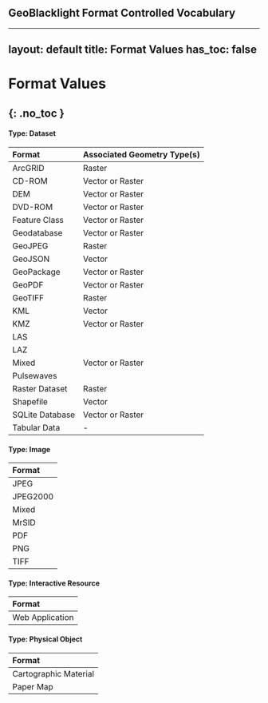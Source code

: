 ## GeoBlacklight Format Controlled Vocabulary

---
layout: default
title: Format Values
has_toc: false
---
# Format Values
{: .no_toc }
----------

#### Type: Dataset
| Format | Associated Geometry Type(s) |
|:----------------------------|:-------------|
|ArcGRID		|Raster				|
|CD-ROM			|Vector or Raster	|
|DEM			|Vector or Raster	|
|DVD-ROM		|Vector or Raster	|
|Feature Class	|Vector or Raster	|
|Geodatabase	|Vector or Raster	|
|GeoJPEG		|Raster				|
|GeoJSON		|Vector				|
|GeoPackage |Vector or Raster	|
|GeoPDF			|Vector or Raster	|
|GeoTIFF		|Raster				|
|KML			|Vector				|
|KMZ			|Vector or Raster	|
|LAS			|					|
|LAZ			|					|
|Mixed			|Vector or Raster	|
|Pulsewaves		|					|
|Raster Dataset	|Raster				|
|Shapefile		|Vector				|
|SQLite Database|Vector or Raster	|
|Tabular Data	|-					|

#### Type: Image

| Format |
|:----------------------------|
|JPEG			|
|JPEG2000		|
|Mixed			|
|MrSID			|
|PDF			|
|PNG			|
|TIFF			|


#### Type: Interactive Resource
| Format |
|:----------------------------|
|Web Application|

#### Type: Physical Object
| Format |
|:----------------------------|
|Cartographic Material|
|Paper Map|
